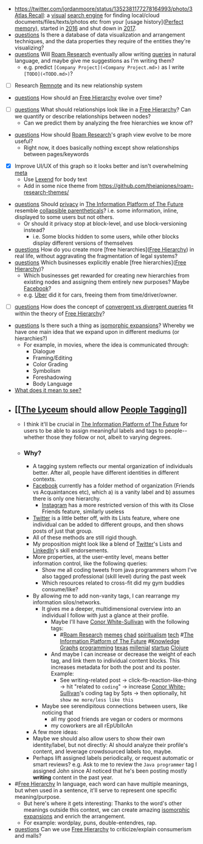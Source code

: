 - https://twitter.com/jordanmoore/status/1352381177278164993/photo/3 [Atlas Recall](<Atlas Recall.md>): a [visual]([visualizer](<visualizer.md>)) [search engine](<search engine.md>) for finding local/cloud documents/files/texts/photos etc from your [usage history]([Perfect memory](<Perfect memory.md>)), started in [2016](<2016.md>) and shut down in [2017](<2017.md>).
- [questions](<questions.md>) Is there a database of data visualization and arrangement  techniques, and the data properties they require of the entities they're visualizing?
- [questions](<questions.md>) Will [Roam Research](<Roam Research.md>) eventually allow writing [queries](<queries.md>) in natural language, and maybe give me suggestions as I'm writing them?
    - e.g. predict `[Company Project](<Company Project.md>)` as I write `[TODO](<TODO.md>)`?
- [ ] Research [Remnote](<Remnote.md>) and its new relationship system
- [questions](<questions.md>) How should an [Free Hierarchy](<Free Hierarchy.md>) evolve over time?
- [ ] [questions](<questions.md>) What should relationships look like in a [Free Hierarchy](<Free Hierarchy.md>)? Can we quantify or describe relationships between nodes? 
    - Can we predict them by analyzing the free hierarchies we know of?
- [questions](<questions.md>) How should [Roam Research](<Roam Research.md>)'s graph view evolve to be more useful?
    - Right now, it does basically nothing except show relationships between pages/keywords
- [x] Improve UI/UX of this graph so it looks better and isn't overwhelming [meta](<meta.md>)
    - Use [Lexend](<Lexend.md>) for body text
    - Add in some nice theme from https://github.com/theianjones/roam-research-themes/
- [questions](<questions.md>) Should [privacy](<privacy.md>) in [The Information Platform of The Future](<The Information Platform of The Future.md>) resemble [collapsible parentheticals](<collapsible parentheticals.md>)? i.e. some information, inline, displayed to some users but not others.
    - Or should it privacy stop at block-level, and use block-versioning instead?
        - i.e. Some blocks hidden to some users, while other blocks display different versions of themselves
- [questions](<questions.md>) How do you create more [free hierarchies]([Free Hierarchy](<Free Hierarchy.md>)) in real life, without aggravating the fragmentation of legal systems? 
- [questions](<questions.md>) Which businesses explicitly enable [free hierarchies]([Free Hierarchy](<Free Hierarchy.md>))? 
    - Which businesses get rewarded for creating new hierarchies from existing nodes and assigning them entirely new purposes? Maybe [Facebook](<Facebook.md>)?
    - e.g. [Uber](<Uber.md>) did it for cars, freeing them from time/driver/owner.
- [ ] [questions](<questions.md>) How does the concept of [convergent vs divergent queries](<convergent vs divergent queries.md>) fit within the theory of [Free Hierarchy](<Free Hierarchy.md>)?
- [questions](<questions.md>) Is there such a thing as [isomorphic expansions](<isomorphic expansions.md>)? Whereby we have one main idea that we expand upon in different mediums (or hierarchies?)
    - For example, in movies, where the idea is communicated through:
        - Dialogue
        - Framing/Editing
        - Color Grading
        - Symbolism
        - Foreshadowing
        - Body Language
- [What does it mean to see?](<What does it mean to see?.md>)
- ## [[[The Lyceum](<[[The Lyceum.md>) should allow [People Tagging](<People Tagging.md>)]]
    - I think it'll be crucial in [The Information Platform of The Future](<The Information Platform of The Future.md>) for users to be able to assign meaningful labels and tags to people-- whether those they follow or not, albeit to varying degrees.
    - ### Why?
        - A tagging system reflects our mental organization of individuals better. After all, people have different identities in different contexts. 
        - [Facebook](<Facebook.md>) currently has a folder method of organization (Friends vs Acquaintances etc), which a) is a vanity label and b) assumes there is only one hierarchy.
            - [Instagram](<Instagram.md>) has a more restricted version of this with its Close Friends feature, similarly useless
        - [Twitter](<Twitter.md>) is a little better off, with its Lists feature, where one individual can be added to different groups, and then shows posts of just that group. 
        - All of these methods are still rigid though.
        - My proposition might look like a blend of [Twitter](<Twitter.md>)'s Lists and [LinkedIn](<LinkedIn.md>)'s skill endorsements.
        - More properties, at the user-entity level, means better information control, like the following queries:
            - Show me all coding tweets from java programmers whom I've also tagged professional (skill level) during the past week
            - Which resources related to cross-fit did my gym buddies consume/like?
        - By allowing me to add non-vanity tags, I can rearrange my information silos/networks.
            - It gives me a deeper, multidimensional overview into an individual I follow with just a glance at their profile. 
                - Maybe I'll have [Conor White-Sullivan](<Conor White-Sullivan.md>) with the following tags:
                    - #[Roam Research](<Roam Research.md>) [memes](<memes.md>) [chad](<chad.md>) [spiritualism](<spiritualism.md>) [tech](<tech.md>) #[The Information Platform of The Future](<The Information Platform of The Future.md>) #[Knowledge Graphs](<Knowledge Graphs.md>) [programming](<programming.md>) [texas](<texas.md>) [millenial](<millenial.md>) [startup](<startup.md>) [Clojure](<Clojure.md>)
                - And maybe I can increase or decrease the weight of each tag, and link them to individual content blocks. This increases metadata for both the post and its poster. Example:
                    - See writing-related post -> click-fb-reaction-like-thing -> hit "related to `coding`" -> increase [Conor White-Sullivan](<Conor White-Sullivan.md>)'s coding tag by 5pts -> then optionally,  hit `show me more/less like this`
            - Maybe see serendipitous connections between users, like noticing that 
                - all my good friends are vegan or coders or mormons
                - my coworkers are all rEpUblIcAn
        - A few more ideas: 
        - Maybe we should also allow users to show their own identity/label, but not directly: AI should analyze their profile's content, and leverage crowdsourced labels too, maybe. 
        - Perhaps lift assigned labels periodically, or request automatic or smart reviews? e.g. Ask to me to review the `Java programmer` tag I assigned John since AI noticed that he's been posting mostly __writing__ content in the past year.
- #[Free Hierarchy](<Free Hierarchy.md>) In language, each word can have multiple meanings, but when used in a sentence, it'll serve to represent one specific meaning/purpose. 
    - But here's where it gets interesting: Thanks to the word's other meanings outside this context, we can create amazing [isomorphic expansions](<isomorphic expansions.md>) and enrich the arrangement.
    - For example: wordplay, puns, double-entendres, rap. 
- [questions](<questions.md>) Can we use [Free Hierarchy](<Free Hierarchy.md>) to criticize/explain consumerism and malls?
